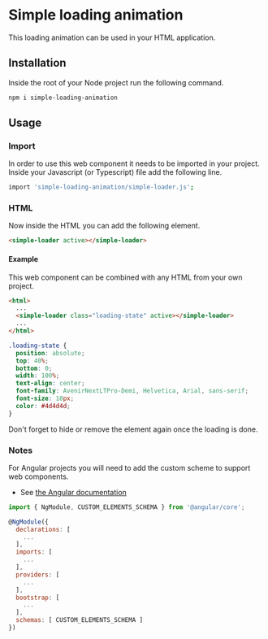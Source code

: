 # Simple loading animation

This loading animation can be used in your HTML application.

## Installation

Inside the root of your Node project run the following command.

```sh
npm i simple-loading-animation
```

## Usage

### Import

In order to use this web component it needs to be imported in your project.
Inside your Javascript (or Typescript) file add the following line.

```sh
import 'simple-loading-animation/simple-loader.js';
```

### HTML

Now inside the HTML you can add the following element.

```html
<simple-loader active></simple-loader>
```

#### Example

This web component can be combined with any HTML from your own project.

```html
<html>
  ...
  <simple-loader class="loading-state" active></simple-loader>
  ...
</html>
```

```css
.loading-state {
  position: absolute;
  top: 40%;
  bottom: 0;
  width: 100%;
  text-align: center;
  font-family: AvenirNextLTPro-Demi, Helvetica, Arial, sans-serif;
  font-size: 18px;
  color: #4d4d4d;
}
```

Don't forget to hide or remove the element again once the loading is done.

### Notes

For Angular projects you will need to add the custom scheme to support web components.
- See [the Angular documentation](https://angular.io/api/core/CUSTOM_ELEMENTS_SCHEMA)

```js
import { NgModule, CUSTOM_ELEMENTS_SCHEMA } from '@angular/core';

@NgModule({
  declarations: [
    ...
  ],
  imports: [
    ...
  ],
  providers: [
    ...
  ],
  bootstrap: [
    ...
  ],
  schemas: [ CUSTOM_ELEMENTS_SCHEMA ]
})
```
